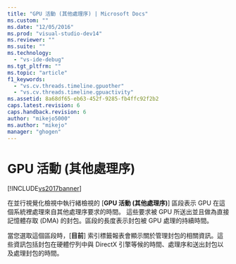 ```yaml
---
title: "GPU 活動 (其他處理序) | Microsoft Docs"
ms.custom: ""
ms.date: "12/05/2016"
ms.prod: "visual-studio-dev14"
ms.reviewer: ""
ms.suite: ""
ms.technology: 
  - "vs-ide-debug"
ms.tgt_pltfrm: ""
ms.topic: "article"
f1_keywords: 
  - "vs.cv.threads.timeline.gpuother"
  - "vs.cv.threads.timeline.gpuactivity"
ms.assetid: 8a68df65-eb63-452f-9285-fb4ffc92f2b2
caps.latest.revision: 6
caps.handback.revision: 6
author: "mikejo5000"
ms.author: "mikejo"
manager: "ghogen"
---
```

# GPU 活動 (其他處理序)
[!INCLUDE[vs2017banner](../code-quality/includes/vs2017banner.md)]

在並行視覺化檢視中執行緒檢視的 \[**GPU 活動 \(其他處理序\)**\] 區段表示 GPU 在這個系統裡處理來自其他處理序要求的時間。  這些要求被 GPU 所送出並且做為直接記憶體存取 \(DMA\) 的封包。區段的長度表示封包被 GPU 處理的持續時間。  
  
 當您選取這個區段時，\[**目前**\] 索引標籤報表會顯示關於管理封包的相關資訊。這些資訊包括封包在硬體佇列中與 DirectX 引擎等候的時間、處理序和送出封包以及處理封包的時間。